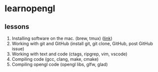 # learnopengl

## lessons
1. Installing software on the mac. (brew, tmux) ([link](./lesson1.md))
2. Working with git and GitHub (install git, git clone, GitHub, post GitHub issue)
3. Working with text and code (ctags, ripgrep, vim, vscode)
4. Compiling code (gcc, clang, make, cmake)
5. Compiling opengl code (opengl libs, glfw, glad)
